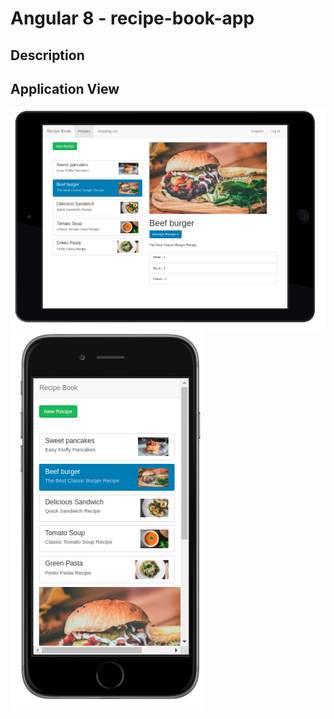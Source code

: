 # Angular 8 - recipe-book-app

## Description

## Application View

![alt-text-1](src/assets/images/main-view.png) ![alt-text-2](src/assets/images/main-mobile-view.png)
